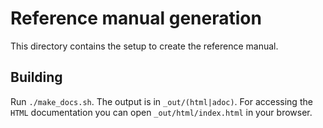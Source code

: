 Reference manual generation
===========================

This directory contains the setup to create the reference manual.

## Building

Run `./make_docs.sh`. The output is in `_out/(html|adoc)`. For accessing the `HTML` documentation you can open `_out/html/index.html` in your browser.
